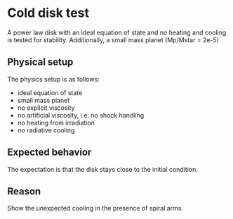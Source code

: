 # Cold disk test

A power law disk with an ideal equation of state and no heating and cooling is tested for stability.
Additionally, a small mass planet (Mp/Mstar = 2e-5)

## Physical setup

The physics setup is as follows:
- ideal equation of state
- small mass planet
- no explicit viscosity
- no artificial viscosity, i.e. no shock handling
- no heating from irradiation
- no radiative cooling

## Expected behavior

The expectation is that the disk stays close to the initial condition.

## Reason

Show the unexpected cooling in the presence of spiral arms.